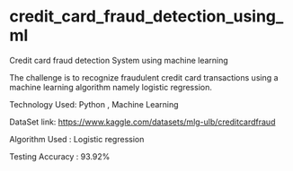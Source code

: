 # credit_card_fraud_detection_using_ml
Credit card fraud detection System  using machine learning 


The challenge is to recognize fraudulent credit card transactions using a machine learning algorithm namely logistic regression.



Technology Used:
Python , Machine Learning

DataSet link: https://www.kaggle.com/datasets/mlg-ulb/creditcardfraud

Algorithm Used : Logistic regression

Testing Accuracy : 93.92%
  
    
